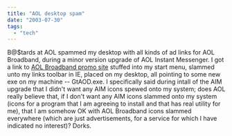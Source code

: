 ```yaml
---
title: "AOL desktop spam"
date: "2003-07-30"
tags: 
  - "tech"
---
```


B@$tards at AOL spammed my desktop with all kinds of ad links for AOL Broadband, during a minor version upgrade of AOL Instant Messenger. I got a link to [AOL Broadband promo site](http://free.aol.com/tryaolfree/index.adp?promo=359339&service=aolhsb "Welcome to America Online!") stuffed into my start menu, slammed unto my links toolbar in IE, placed on my desktop, all pointing to some new exe on my machine -- GtAOD.exe. I specifically said during intall of the AIM upgrade that I didn't want any AIM icons spewed onto my system; does AOL really believe that, if I don't want any AIM icons slammed onto my system (icons for a program that I am agreeing to install and that has real utility for me), that I am somehow OK with AOL Broadband icons slammed everywhere (which are just advertisements, for a service for which I have indicated no interest)? Dorks.

